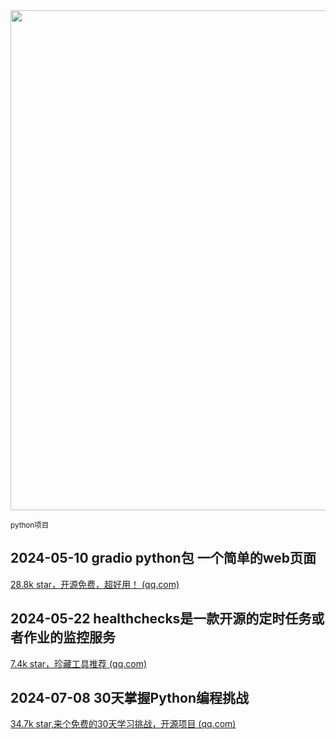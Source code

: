 
<img src="https://img.picui.cn/free/2024/10/22/67176c8f9d4f1.png" width="800" />  

<small>python项目</small>

## 2024-05-10 gradio  python包 一个简单的web页面

[​28.8k star，开源免费，超好用！ (qq.com)](https://mp.weixin.qq.com/s?__biz=MzU4MjY3Mzc3OQ==&mid=2247491201&idx=1&sn=793bbf92b2d7fbce1d6f65887a53ba16&chksm=fdb5ea9dcac2638ba72d01070ff86ef9ebe344dd555a9eba673aac06717ffb2854d4acad19b4&token=530396526&lang=zh_CN#rd)

## 2024-05-22 healthchecks是一款开源的定时任务或者作业的监控服务

[7.4k star，珍藏工具推荐 (qq.com)](https://mp.weixin.qq.com/s?__biz=MzU4MjY3Mzc3OQ==&mid=2247491443&idx=1&sn=f4839691a9ddae9f986c437ed25201a4&chksm=fdb5eb6fcac26279605e05439c6557d6957d9a915ea9d7e7f8a3438679fa77225b750736a7b6&token=530396526&lang=zh_CN#rd)

## 2024-07-08 **30天掌握Python编程挑战**

[34.7k star,来个免费的30天学习挑战，开源项目 (qq.com)](https://mp.weixin.qq.com/s?__biz=MzU4MjY3Mzc3OQ==&mid=2247492201&idx=1&sn=7a9ad180c0262cf0af5f71cb768b6ff1&chksm=fdb61675cac19f63c94af1f9f6f405e233e270a5f9c10d50d8cbd008b1b3d608c129d5a59d5b&token=1387101140&lang=zh_CN#rd)